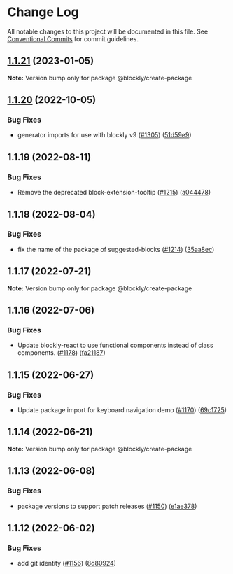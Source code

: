 # Change Log

All notable changes to this project will be documented in this file.
See [Conventional Commits](https://conventionalcommits.org) for commit guidelines.

## [1.1.21](https://github.com/google/blockly-samples/compare/@blockly/create-package@1.1.20...@blockly/create-package@1.1.21) (2023-01-05)

**Note:** Version bump only for package @blockly/create-package





## [1.1.20](https://github.com/google/blockly-samples/compare/@blockly/create-package@1.1.19...@blockly/create-package@1.1.20) (2022-10-05)


### Bug Fixes

* generator imports for use with blockly v9 ([#1305](https://github.com/google/blockly-samples/issues/1305)) ([51d59e9](https://github.com/google/blockly-samples/commit/51d59e98d172400e45fc74755f577e068df9996b))



## 1.1.19 (2022-08-11)


### Bug Fixes

* Remove the deprecated block-extension-tooltip ([#1215](https://github.com/google/blockly-samples/issues/1215)) ([a044478](https://github.com/google/blockly-samples/commit/a044478c86a73e3065bc866e427f175cbec6fc13))





## 1.1.18 (2022-08-04)


### Bug Fixes

* fix the name of the package of suggested-blocks ([#1214](https://github.com/google/blockly-samples/issues/1214)) ([35aa8ec](https://github.com/google/blockly-samples/commit/35aa8ec73a60a4eb5b1e80cb2fc71dcd83d05e27))





## 1.1.17 (2022-07-21)

**Note:** Version bump only for package @blockly/create-package





## 1.1.16 (2022-07-06)


### Bug Fixes

* Update blockly-react to use functional components instead of class components. ([#1178](https://github.com/google/blockly-samples/issues/1178)) ([fa21187](https://github.com/google/blockly-samples/commit/fa21187cdbe4ec3a5c69f185540dd68a98eb69d7))





## 1.1.15 (2022-06-27)


### Bug Fixes

* Update package import for keyboard navigation demo ([#1170](https://github.com/google/blockly-samples/issues/1170)) ([69c1725](https://github.com/google/blockly-samples/commit/69c1725b775279fcc397dc178935208d5f42b08c))





## 1.1.14 (2022-06-21)

**Note:** Version bump only for package @blockly/create-package





## 1.1.13 (2022-06-08)


### Bug Fixes

* package versions to support patch releases ([#1150](https://github.com/google/blockly-samples/issues/1150)) ([e1ae378](https://github.com/google/blockly-samples/commit/e1ae378d779531621c3d948566257d069002963f))





## 1.1.12 (2022-06-02)


### Bug Fixes

* add git identity ([#1156](https://github.com/google/blockly-samples/issues/1156)) ([8d80924](https://github.com/google/blockly-samples/commit/8d809243b277375beb2ce75d4e157b5e17f78193))
